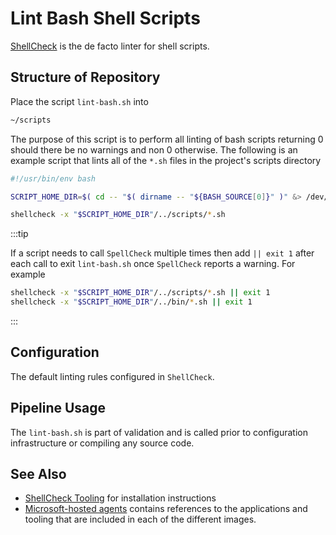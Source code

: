 # Lint Bash Shell Scripts

[ShellCheck](https://www.shellcheck.net) is the de facto linter for shell scripts.

## Structure of Repository

Place the script `lint-bash.sh` into

```bash
~/scripts
```

The purpose of this script is to perform all linting of bash scripts returning 0 should there be no warnings and non 0 otherwise.  The following is an example script that lints all of the `*.sh` files in the project's scripts directory

```bash
#!/usr/bin/env bash

SCRIPT_HOME_DIR=$( cd -- "$( dirname -- "${BASH_SOURCE[0]}" )" &> /dev/null && pwd )

shellcheck -x "$SCRIPT_HOME_DIR"/../scripts/*.sh
```

:::tip

If a script needs to call `SpellCheck` multiple times then add `|| exit 1` after each call to exit `lint-bash.sh` once `SpellCheck` reports a warning. For example

```bash
shellcheck -x "$SCRIPT_HOME_DIR"/../scripts/*.sh || exit 1
shellcheck -x "$SCRIPT_HOME_DIR"/../bin/*.sh || exit 1
```

:::

## Configuration

The default linting rules configured in `ShellCheck`.

## Pipeline Usage

The `lint-bash.sh` is part of validation and is called prior to configuration infrastructure or compiling any source code.

## See Also

- [ShellCheck Tooling](../../tooling/shellcheck) for installation instructions
- [Microsoft-hosted agents](https://docs.microsoft.com/en-us/azure/devops/pipelines/agents/hosted) contains references to the applications and tooling that are included in each of the different images.
